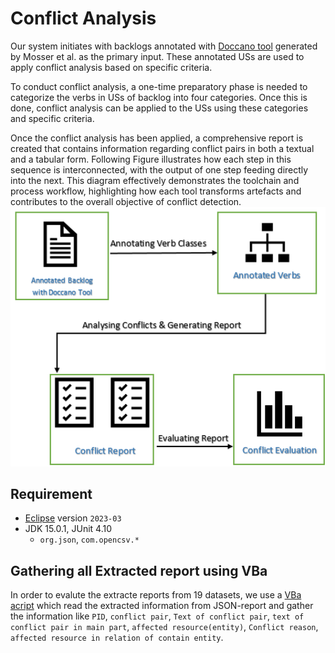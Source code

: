 # Conflict Analysis
Our system initiates with backlogs annotated with [Doccano tool](https://github.com/ace-design/nlp-stories) generated by Mosser et al. as the primary input. These annotated USs are used to apply conflict analysis based on specific criteria. 

To conduct conflict analysis, a one-time preparatory phase is needed to categorize the verbs in USs of backlog into four categories. Once this is done, conflict analysis can be applied to the USs using these categories and specific criteria.

Once the conflict analysis has been applied, a comprehensive report is created that contains information regarding conflict pairs in both a textual and a tabular form.
Following Figure illustrates how each step in this sequence is interconnected, with the output of one step feeding directly into the next. This diagram effectively demonstrates the toolchain and process workflow, highlighting how each tool transforms artefacts and contributes to the overall objective of conflict detection.
<img width="750" alt="passive" src="https://github.com/amirrabieyannejad/Masterarbeit/blob/main/images/conflict_operational_flow.png"> 
## Requirement
*  [Eclipse](https://www.eclipse.org/downloads/packages/release/2023-03/r) version `2023-03`
*  JDK 15.0.1, JUnit 4.10
    * `org.json`, `com.opencsv.*`
## Gathering all Extracted report using VBa
In order to evalute the extracte reports from 19 datasets, we use a [VBa acript](https://github.com/amirrabieyannejad/conflict_analysis_between_USs/blob/main/00_annotated_datasets/extractFromJSONFiles_Version(new).xlsm) which read the extracted information from JSON-report and gather the information like `PID`, `conflict pair`, `Text of conflict pair`, `text of conflict pair in main part`, `affected resource(entity)`, `Conflict reason`, `affected resource in relation of contain entity`.
